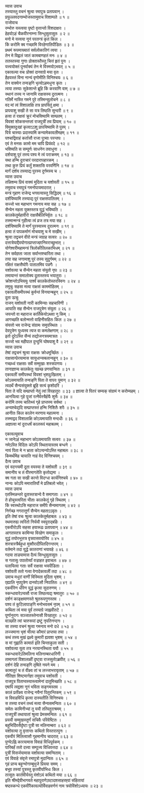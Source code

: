 व्यास उवाच  
तस्यास्तु वचनं श्रुत्वा रमापुत्रः प्रतापवान् ।  
प्रफुल्लवदनाम्भोजस्तामुवाच विशाम्पते ॥ १ ॥  
राजोवाच  
रम्भोरु यस्त्वया पृष्टो वृत्तान्तो विशदाक्षरः ।  
हेहयोऽहं चैकवीरनाम्ना सिन्धुसुतासुतः ॥ २ ॥  
मनो मे यत्त्वया नूनं परतन्त्रं कृतं किल ।  
किं करोमि क्व गच्छामि विरहेणातिपीडितः ॥ ३ ॥  
प्रथमं रूपमाख्यातं सर्वलोकातिगं त्वया ।  
तेन मे विह्वलं जातं कामबाणहतं मनः ॥ ४ ॥  
ततस्तस्या गुणाः प्रोक्तास्तैस्तु चित्तं हृतं पुनः ।  
यत्त्वयोक्तं पुनर्वाक्यं तेन मे विस्मयोऽभवत् ॥ ५ ॥  
एकावल्या वचः प्रोक्तं दानवाग्रे मया वृतः ।  
हैहयस्तं विना नान्यं वृणोमीति विनिश्चयः ॥ ६ ॥  
तेन वाक्येन तन्वङ्‌गि भृत्योऽहमधुना कृतः ।  
त्वया तस्याः सुकेशान्ते ब्रूहि किं करवाणि वाम् ॥ ७ ॥  
स्थानं तस्य न जानामि राक्षसस्य दुरात्मनः ।  
गतिर्मे नास्ति गमने पुरे तस्मिन्सुलोचने ॥ ८ ॥  
वद मां त्वं विशालाक्षि तत्र प्रापयितुं क्षमा ।  
प्रापयाशु सखी ते सा यत्र तिष्ठति सुन्दरी ॥ ९ ॥  
हत्वा तं राक्षसं क्रूरं मोचयिष्यामि साम्प्रतम् ।  
विवशां शोकसन्तप्तां राजपुत्रीं तव प्रियाम् ॥ १० ॥  
विमुक्तदुःखां कृत्वाऽऽशु प्रापयिष्यामि ते पुरम् ।  
पित्रे चास्याः प्रदास्यामि कन्यामेकावलीमहम् ॥ ११ ॥  
पश्चाद्विवाहं कर्तासौ राजा पुत्र्याः परन्तपः ।  
एवं ते मनसः कामो मम चापि प्रियंवदे ॥ १२ ॥  
भविष्यति स सम्पूर्णः साधनेन तवाधुना ।  
दर्शयाशु पुरं तस्य पश्य मे त्वं पराक्रमम् ॥ १३ ॥  
यथा हन्मि दुराचारं परदारापहारकम् ।  
तथा कुरु प्रियं कर्तुं शक्तासि वरवर्णिनि ॥ १४ ॥  
मार्गं दर्शय तस्याद्य पुरस्य दुर्गमस्य च ।  
व्यास उवाच  
तन्निशम्य प्रियं वाक्यं मुदिता च यशोवती ॥ १५ ॥  
तमुवाच रमापुत्रं गमनोपायमादरात् ।  
मन्त्रं गृहाण राजेन्द्र भगवत्यास्तु सिद्धिदम् ॥ १६ ॥  
दर्शयिष्यामि तस्याद्य पुरं राक्षसपालितम् ।  
सज्जो भव महाभाग गमनाय मया सह ॥ १७ ॥  
सैन्येन महता युक्तस्तत्र युद्धं भविष्यति ।  
कालकेतुर्महावीरो राक्षसैर्बलिभिर्वृतः ॥ १८ ॥  
तस्मान्मन्त्रं गृहीत्वा त्वं व्रज तत्र मया सह ।  
दर्शयिष्यामि ते मार्गं पुरस्यास्य दुरात्मनः ॥ १९ ॥  
हत्वा तं पापकर्माणं मोचयाशु च मे सखीम् ।  
श्रुत्वा तद्वचनं वीरो मन्त्रं जग्राह सत्वरः ॥ २० ॥  
दत्तात्रेयाद्दैवयोगात्प्राप्ताज्ज्ञानिवराच्छुभात् ।  
योगेश्वरीमहामन्त्रं त्रिलोकीतिलकाभिधम् ॥ २१ ॥  
तेन सर्वज्ञता जाता सर्वान्तश्चारिता तथा ।  
तया सह जगामाशु पुरं तस्य सुदुर्गमम् ॥ २२ ॥  
रक्षितं राक्षसैघोरैः पातालमिव पन्नगैः ।  
यशोवत्या च सैन्येन महता संयुतो नृपः ॥ २३ ॥  
तमायान्तं समालोक्य दूतास्तस्य भयातुराः ।  
क्रोशन्तोऽभिययुः पार्श्वं कालकेतोस्तरस्विनः ॥ २४ ॥  
तमूचुः सहसा मत्वा राक्षसं काममोहितम् ।  
एकावलीसमीपस्थं कुर्वन्तं विनयान्बहून् ॥ २५ ॥  
दूता ऊचुः  
राजन् यशोवती नारी कामिन्याः सहचारिणी ।  
आयाति सह सैन्येन राजपुत्रेण संयुता ॥ २६ ॥  
जयन्तो वा महाराज कार्तिकेयोऽथवा नु किम् ।  
आगच्छति बलोन्मत्तो वाहिनीसहितः किल ॥ २७ ॥  
संयत्तो भव राजेन्द्र संग्रामः समुपस्थितः ।  
देवपुत्रेण युध्यस्व त्यज वा कमलेक्षणाम् ॥ २८ ॥  
इतो दूरेऽस्ति सैन्यं तद्योजनत्रयमात्रतः ।  
सज्जो भव महीपाल दुन्दुभिं घोषयाशु वै ॥ २९ ॥  
व्यास उवाच  
तेषां तद्वचनं श्रुत्वा राक्षसः क्रोधमूर्च्छितः ।  
राक्षसान्प्रेरयामास सायुधान्सबलान्वहून् ॥ ३० ॥  
गच्छध्वं राक्षसाः सर्वे सम्मुखाः शस्त्रपाणयः ।  
तानाज्ञाप्य कालकेतुः पप्रच्छ प्रणयान्वितः ॥ ३१ ॥  
एकावलीं समीपस्थां विवशां भृशदुःखिताम् ।  
कोऽयमायाति तन्वङ्‌गि पिता ते वापरः पुमान् ॥ ३२ ॥  
त्वदर्थे सैन्यसंयुक्तो ब्रूहि सत्यं कृशोदरि ।  
पिता ते यदि सम्प्राप्तो नेतुं त्वां विरहातुरः ॥ ३३ ॥
ज्ञात्वा ते पितरं सम्यक् संग्रामं न करोम्यहम् ।  
आनयित्वा गृहे पूजां रत्नैर्वस्त्रैर्हयैः शुभैः ॥ ३४ ॥  
करोमि तस्य चातिथ्यं गृहे प्राप्तस्य सर्वथा ।  
अन्यश्चेद्यदि सम्प्राप्तस्तं हन्मि निशितैः शरैः ॥ ३५ ॥  
आनीतः किल कालेन मरणाय महात्मना ।  
तस्माद्वद विशालाक्षि कोऽयमायाति मन्दधीः ॥ ३६ ॥  
अज्ञात्वा मां दुराधर्षं कालरूपं महाबलम् ।  
  
एकावल्युवाच  
न जानेऽहं महाभाग कोऽयमायाति सत्वरः ॥ ३७ ॥  
नमेऽस्ति विदितः कोऽपि स्थितायास्तव बन्धने ।  
नायं पिता मे न भ्राता कोऽप्यन्योऽस्ति महाबलः ॥ ३८ ॥  
किमर्थमिह चायाति नाहं वेद विनिश्चयम् ।  
दैत्य उवाच  
एवं वदन्त्यमी दूता वयस्या ते यशोवती ॥ ३९ ॥  
समानीय च तं वीरमागतेति कृतोद्यमा ।  
क्व गता सा सखी कान्ते विदग्धा कार्यनिश्चये ॥ ४० ॥  
नान्यः कोऽपि ममारातिर्यो मे प्रतिबलो भवेत् ।  
व्यास उवाच  
एतस्मिन्नन्तरे दूतास्तत्रान्ये वै समागताः ॥ ४१ ॥  
ते होचुस्त्वरिता भीताः कालकेतुं गृहे स्थितम् ।  
किं स्वस्थोऽसि महाराज समीपे सैन्यमागतम् ॥ ४२ ॥  
निर्गच्छ नगरात्तूर्णं सैन्येन महताऽऽवृतः ।  
इति तेषां वचः श्रुत्वा कालकेतुर्महाबलः ॥ ४३ ॥  
रथमारुह्य त्वरितो निर्ययौ स्वपुराद्‌बहिः ।  
एकवीरोऽपि सहसा हयारूढः प्रतापवान् ॥ ४४ ॥  
आगतस्तत्र कामिन्या विरहेण समाकुलः ।  
युद्धं तयोरभूत्तत्र वृत्रवासवयोरिव ॥ ४५ ॥  
शस्त्रास्त्रैर्बहुधा मुक्तैरादीपितदिगन्तरम् ।  
वर्तमाने तदा युद्धे कातराणां भयावहे ॥ ४६ ॥  
गदया ताडयामास दैत्यं सिन्धुसुतासुतः ।  
स गतासुः पपातोर्व्यां वज्राहत इवाचलः ॥ ४७ ॥  
पलायित्वा गताः सर्वे राक्षसा भयपीडिताः ।  
यशोवती ततो गत्वा वेगादेकावलीं तदा ॥ ४८ ॥  
उवाच मधुरां वाणीं विस्मिता मुदिता भृशम् ।  
एह्यालि नृपपुत्रेण दानवोऽसौ निपातितः ॥ ४९ ॥  
एकवीरेण धीरेण युद्धं कृत्वा सुदारुणम् ।  
स्कन्धावारेऽप्यसौ राजा तिष्ठत्यद्य श्रमातुरः ॥ ५० ॥  
दर्शनं काङ्क्षमाणस्ते श्रुतरूपगुणस्तव ।  
पश्य तं कुटिलापाङ्‌गि मनोभवसमं नृपम् ॥ ५१ ॥  
कथिता त्वं मया पूर्वं तस्याग्रे जाह्नवीतटे ।  
पूर्णानुरागः सञ्जातस्तेनासौ विरहातुरः ॥ ५२ ॥  
वाञ्छति त्वां चारुरूपां द्रष्टुं नृपतिनन्दनः ।  
सा तस्या वचनं श्रुत्वा गमनाय मनो दधे ॥ ५३ ॥  
लज्जमाना भृशं भीत्या कौमारं प्राप्तया तया ।  
कथं तस्य मुखं द्रक्ष्ये कुमारी ह्यवशा भृशम् ॥ ५४ ॥  
स मां गृह्णाति कामार्त इति चिन्ताकुला सती ।  
यशोवत्या युता तत्र नरयानस्थिता ययौ ॥ ५५ ॥  
स्कन्धावारेऽतिमलिना मलिनाम्बरधारिणी ।  
तामागतां विशालाक्षीं दृष्ट्वा राजसुतोऽब्रवीत् ॥ ५६ ॥  
दर्शनं देहि तन्वङ्‌गि तृषिते नयने मम ।  
कामातुरं च तं वीक्ष्य तां च लज्जाभरावृताम् ॥ ५७ ॥  
नीतिज्ञा शिष्टमार्गज्ञा तमुवाच यशोवती ।  
राजपुत्र पिताप्यस्यास्त्वामेनां दातुमिच्छति ॥ ५८ ॥  
एषापि त्वद्वशा नूनं भविता सङ्गमस्तव ।  
कालं प्रतीक्ष्य राजेन्द्र नयैनां पितुरन्तिकम् ॥ ५९ ॥  
स विवाहविधिं कृत्वा दास्यतीति विनिश्चयः ।  
स तस्या वचनं तथ्यं मत्वा सैन्यसमन्वितः ॥ ६० ॥  
समेतः कामिनीभ्यां तु ययौ तत्पितुराश्रमम् ।  
राजपुत्रीं तथायातां श्रुत्वा प्रेमसमन्वितः ॥ ६१ ॥  
प्रययौ सम्मुखस्तूर्णं सचिवैः परिवेष्टितः ।  
बहुभिर्दिवसैर्दृष्टा पुत्री सा मलिनाम्बरा ॥ ६२ ॥  
यशोवत्या तु वृत्तान्तः कथितो विस्तरात्पुनः ।  
एकवीरं मिलित्वासौ गृहमानीय चादरात् ॥ ६३ ॥  
पुण्येऽह्नि कारयामास विवाहं विधिपूर्वकम् ।  
पारिबर्हं ततो दत्त्वा सम्पूज्य विधिवत्तदा ॥ ६४ ॥  
पुत्रीं विसर्जयामास यशोवत्या समन्विताम् ।  
एवं विवाहे संवृत्ते रमापुत्रो मुदान्वितः ॥ ६५ ॥  
गृहं प्राप्य बहून्भोगाम्बुभुजे प्रियया समम् ।  
बभूव तस्यां पुत्रस्तु कृतवीर्याभिधः किल ।  
तत्सुतः कार्तवीर्यस्तु वंशोऽयं कथितो मया ॥ ६६ ॥  
इति श्रीमद्देवीभागवते महापुराणेऽष्टादशसाहस्र्यां संहितायां  
षष्ठस्कन्धे एकवीरैकावल्योर्विवाहवर्णनं नाम त्रयोविंशोऽध्यायः ॥ २३ ॥
